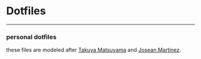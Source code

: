 # Dotfiles

---

### personal dotfiles

these files are modeled after [Takuya Matsuyama](https://github.com/craftzdog) and [Josean Martinez](https://github.com/josean-dev).
